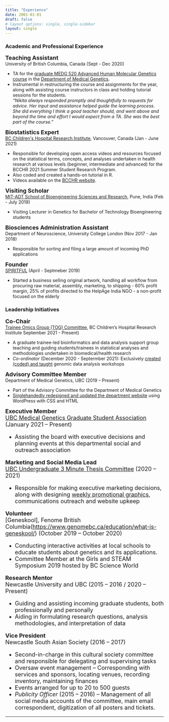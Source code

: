 ```yaml
---
title: "Experience"
date: 2001-01-01
draft: false
# layout options: single, single-sidebar
layout: single
---  
```


### Academic and Professional Experience  

 <font size="4"> **Teaching Assistant** </font>     
University of British Columbia, Canada (Sept - Dec 2020)   
- TA for the [graduate MEDG 520 Advanced Human Molecular Genetics course](https://med-fom-medgen.sites.olt.ubc.ca/files/2020/10/MEDG520-syllabus-2020W-Final-1.pdf) in the [Department of Medical Genetics](https://medgen.med.ubc.ca/).  
- Instrumental in restructuring the course and assignments for the year, along with assisting course instructors in class and holding tutorial sessions for the students.  
*“Nikita always responded promptly and thoughtfully to requests for advice. Her input and assistance helped guide the learning process. She did everything I think a good teacher should, and went above and beyond the time and effort I would expect from a TA. She was the best part of the course.”*

<font size="4"> **Biostatistics Expert** </font>  
[BC Children's Hospital Research Institute](https://www.bcchr.ca), Vancouver, Canada (Jan - June 2021)  
- Responsible for developing open access videos and resources focused on the statistical terms, concepts, and analyses undertaken in health research at various levels (beginner, intermediate and advanced) for the BCCHR 2021 Summer Student Research Program.  
- Also coded and created a hands-on tutorial in R.  
- Videos available on the [BCCHR website](https://bcchr.ca/summerprogram/statistical-videos).  

 <font size="4"> **Visiting Scholar**  </font>   
[MIT-ADT School of Bioengineering Sciences and Research](https://www.mitbio.edu.in/), Pune, India (Feb - July 2019)  
- Visiting Lecturer in Genetics for Bachelor of Technology Bioengineering students  

 <font size="4"> **Biosciences Administration Assistant**  </font>   
Department of Neuroscience, University College London (Nov 2017 - Jan 2018)  
- Responsible for sorting and filing a large amount of incoming PhD applications  

 <font size="4"> **Founder**  </font>   
[SPIRITFUL](https://www.instagram.com/thespiritfulshop/) (April - Septmeber 2019)  
- Started a business selling original artwork, handling all workflow from procuring raw material, assembly, marketing, to shipping  - 60% profit margin, 25% of profits directed to the HelpAge India NGO - a non-profit focused on the elderly  


### Leadership Initiatives

 <font size="4"> **Co-Chair**  </font>   
[Trainee Omics Group (TOG) Committee](https://bcchr.ca/tog), BC Children’s Hospital Research Institute September 2021 - Present)  
- A graduate trainee-led bioinformatics and data analysis support group teaching and guiding students/trainees in statistical analyses and methodologies undertaken in biomedical/health research  
- *Co-ordinator* (December 2020 - Septermber 2021): Exclusively [created (coded) and taught](https://github.com/BCCHR-trainee-omics-group/StudyGroup/tree/master/workshops/RNA-seq-Workshop-2021) genomic data analysis workshops

 <font size="4"> **Advisory Committee Member**  </font>   
Department of Medical Genetics, UBC (2019 – Present)  
- Part of the Advisory Committee for the Department of Medical Genetics  
- [Singlehandedly redesigned and updated the department website](https://medgen.med.ubc.ca/) using WordPress with CSS and HTML


 <font size="4"> **Executive Member**  
[UBC Medical Genetics Graduate Student Association](https://mggsa.ca/) (January 2021 – Present)  
 - Assisting the board with executive decisions and planning events at this departmental social and outreach association  
 
  <font size="4"> **Marketing and Social Media Lead**  
 [UBC Undergraduate 3 Minute Thesis Committee](http://3mt.ca/) (2020 – 2021)  
 - Responsible for making executive marketing decisions, along with designing [weekly promotional graphics](https://twitter.com/ubc3mt/status/1359683538581401606/photo/1), communications outreach and website upkeep  
 
  <font size="4"> **Volunteer**  </font>   
 [Geneskool], Fenome British Columbia(https://www.genomebc.ca/education/what-is-geneskool/) (October 2019 – October 2020)  
 - Conducting interactive activities at local schools to educate students about genetics and its applications.  
 - Committee Member at the Girls and STEAM Symposium 2019 hosted by BC Science World  

 <font size="4"> **Research Mentor**  </font>   
Newcastle University and UBC (2015 – 2016 / 2020 – Present)  
- Guiding and assisting incoming graduate students, both professionally and personally     
- Aiding in formulating research questions, analysis methodologies, and interpretation of data  

 <font size="4"> **Vice President**  </font>   
Newcastle South Asian Society (2016 – 2017)  
- Second-in-charge in this cultural society committee and responsible for delegating and supervising tasks  
- Oversaw event management – Corresponding with services and sponsors, locating venues, recording inventory, maintaining finances  
- Events arranged for up to 20 to 500 guests  
- *Publicity Officer* (2015 – 2016) – Management of all social media accounts of the committee, main email correspondent, digitization of all posters and tickets.


***


